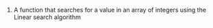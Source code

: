 1. A function that searches for a value in an array of integers using the Linear search algorithm


